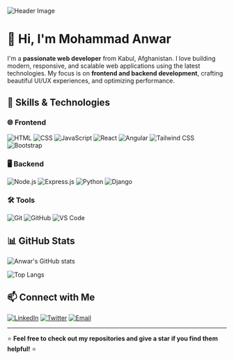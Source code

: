 ![Header Image](https://storyset.com/illustration/developer-activity/amico)

# 👋 Hi, I'm Mohammad Anwar

I'm a **passionate web developer** from Kabul, Afghanistan. I love building modern, responsive, and scalable web applications using the latest technologies. My focus is on **frontend and backend development**, crafting beautiful UI/UX experiences, and optimizing performance.

## 🚀 Skills & Technologies

### 🌐 Frontend
![HTML](https://img.shields.io/badge/HTML5-%23E34F26.svg?style=for-the-badge&logo=html5&logoColor=white)
![CSS](https://img.shields.io/badge/CSS3-%231572B6.svg?style=for-the-badge&logo=css3&logoColor=white)
![JavaScript](https://img.shields.io/badge/JavaScript-%23F7DF1E.svg?style=for-the-badge&logo=javascript&logoColor=black)
![React](https://img.shields.io/badge/React-%2361DAFB.svg?style=for-the-badge&logo=react&logoColor=black)
![Angular](https://img.shields.io/badge/Angular-%23DD0031.svg?style=for-the-badge&logo=angular&logoColor=white)
![Tailwind CSS](https://img.shields.io/badge/TailwindCSS-%2338B2AC.svg?style=for-the-badge&logo=tailwind-css&logoColor=white)
![Bootstrap](https://img.shields.io/badge/Bootstrap-%23563D7C.svg?style=for-the-badge&logo=bootstrap&logoColor=white)

### 🖥️ Backend
![Node.js](https://img.shields.io/badge/Node.js-%23339933.svg?style=for-the-badge&logo=node.js&logoColor=white)
![Express.js](https://img.shields.io/badge/Express.js-%23000000.svg?style=for-the-badge&logo=express&logoColor=white)
![Python](https://img.shields.io/badge/Python-%233776AB.svg?style=for-the-badge&logo=python&logoColor=white)
![Django](https://img.shields.io/badge/Django-%23092E20.svg?style=for-the-badge&logo=django&logoColor=white)

### 🛠️ Tools
![Git](https://img.shields.io/badge/Git-%23F05032.svg?style=for-the-badge&logo=git&logoColor=white)
![GitHub](https://img.shields.io/badge/GitHub-%23181717.svg?style=for-the-badge&logo=github&logoColor=white)
![VS Code](https://img.shields.io/badge/VS%20Code-%23007ACC.svg?style=for-the-badge&logo=visual-studio-code&logoColor=white)

## 📊 GitHub Stats

![Anwar's GitHub stats](https://github-readme-stats.vercel.app/api?username=AnwarMohammadi2001&show_icons=true&theme=radical)

![Top Langs](https://github-readme-stats.vercel.app/api/top-langs/?username=AnwarMohammadi2001&layout=compact&theme=radical)

## 📫 Connect with Me
[![LinkedIn](https://img.shields.io/badge/LinkedIn-%230077B5.svg?style=for-the-badge&logo=linkedin&logoColor=white)](https://www.linkedin.com/in/anwarmohammadi/)
[![Twitter](https://img.shields.io/badge/Twitter-%231DA1F2.svg?style=for-the-badge&logo=twitter&logoColor=white)](https://twitter.com/anwarmohammadi)
[![Email](https://img.shields.io/badge/Email-%23D14836.svg?style=for-the-badge&logo=gmail&logoColor=white)](mailto:anwarmohammadi1390@gmail.com)

---
⭐ **Feel free to check out my repositories and give a star if you find them helpful!** ⭐

